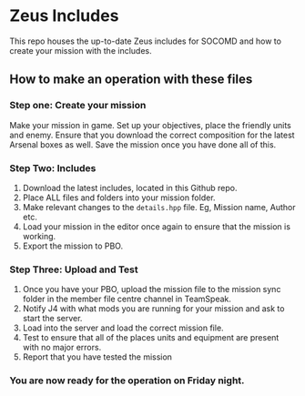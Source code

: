 # Zeus Includes

This repo houses the up-to-date Zeus includes for SOCOMD and how to create your mission with the includes.

## How to make an operation with these files
### Step one: Create your mission
Make your mission in game. Set up your objectives, place the friendly units and enemy.
Ensure that you download the correct composition for the latest Arsenal boxes as well.
Save the mission once you have done all of this.

### Step Two: Includes
1. Download the latest includes, located in this Github repo.
2. Place ALL files and folders into your mission folder.
3. Make relevant changes to the `details.hpp` file. Eg, Mission name, Author etc.
4. Load your mission in the editor once again to ensure that the mission is working.
5. Export the mission to PBO.

### Step Three: Upload and Test
1. Once you have your PBO, upload the mission file to the mission sync folder in the member file centre channel in TeamSpeak.
2. Notify J4 with what mods you are running for your mission and ask to start the server.
3. Load into the server and load the correct mission file.
4. Test to ensure that all of the places units and equipment are present with no major errors.
5. Report that you have tested the mission

### You are now ready for the operation on Friday night.

